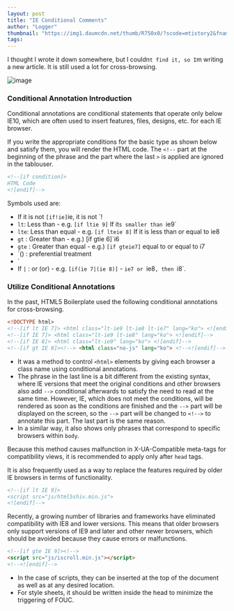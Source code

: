 ```yaml
---
layout: post
title: "IE Conditional Comments"
author: "Logger"
thumbnail: "https://img1.daumcdn.net/thumb/R750x0/?scode=mtistory2&fname=https%3A%2F%2Ft1.daumcdn.net%2Fcfile%2Ftistory%2F2733714B55D87A9913"
tags: 
---
```



I thought I wrote it down somewhere, but I couldn`t find it, so I`m writing a new article. It is still used a lot for cross-browsing.

![image](https://t1.daumcdn.net/cfile/tistory/2733714B55D87A9913)

### Conditional Annotation Introduction

Conditional annotations are conditional statements that operate only below IE10, which are often used to insert features, files, designs, etc. for each IE browser.

If you write the appropriate conditions for the basic type as shown below and satisfy them, you will render the HTML code. The `<!--` part at the beginning of the phrase and the part where the last `>` is applied are ignored in the tablouser.

```html
<!--[if condition]>
HTML Code
<![endif]-->

```

Symbols used are:

- If it is not `[if!ie]`ie, it is not `!
- `lt`: Less than - e.g. `[if ltie 9]` If it`s smaller than `ie9`
- `lte`: Less than equal - e.g. `[if lteie 8]` If it is less than or equal to ie8
- `gt` : Greater than - e.g.) [if gtie 6]`i6
- `gte` : Greater than equal - e.g.) `[if gteie7]` equal to or equal to i7
- `() : preferential treatment
- `
- If `|` : or (or) - e.g. `[if(ie 7|(ie 8)]` - `ie7 or `ie8`, then `i8`.

### Utilize Conditional Annotations

In the past, HTML5 Boilerplate used the following conditional annotations for cross-browsing.

```html
<!DOCTYPE html>
<!--[if lt IE 7]> <html class="lt-ie9 lt-ie8 lt-ie7" lang="ko"> <![endif]-->
<!--[if IE 7]> <html class="lt-ie9 lt-ie8" lang="ko"> <![endif]-->
<!--[if IE 8]> <html class="lt-ie9" lang="ko"> <![endif]-->
<!--[if gt IE 8]><!--> <html class="no-js" lang="ko"> <!--<![endif]-->

```

- It was a method to control `<html>` elements by giving each browser a class name using conditional annotations.
- The phrase in the last line is a bit different from the existing syntax, where IE versions that meet the original conditions and other browsers also add `-->` conditional afterwards to satisfy the need to read at the same time. However, IE, which does not meet the conditions, will be rendered as soon as the conditions are finished and the `-->` part will be displayed on the screen, so the `-->` part will be changed to `<!-->` to annotate this part. The last part is the same reason.
- In a similar way, it also shows only phrases that correspond to specific browsers within `body`.

Because this method causes malfunction in X-UA-Compatible meta-tags for compatibility views, it is recommended to apply only after `head` tags.

It is also frequently used as a way to replace the features required by older IE browsers in terms of functionality.

```html
<!--[if lt IE 9]>
<script src="js/html5shiv.min.js">
<![endif]-->

```

Recently, a growing number of libraries and frameworks have eliminated compatibility with IE8 and lower versions. This means that older browsers only support versions of IE9 and later and other newer browsers, which should be avoided because they cause errors or malfunctions.

```html
<!--[if gte IE 9]><!-->
<script src="js/iscroll.min.js"></script>
<!--<![endif]-->

```

- In the case of scripts, they can be inserted at the top of the document as well as at any desired location.
- For style sheets, it should be written inside the head to minimize the triggering of FOUC.